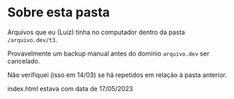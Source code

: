 # Sobre esta pasta

Arquivos que eu (Luiz) tinha no computador dentro da pasta `/arquivo.dev/t3`.

Provavelmente um backup manual antes do domínio `arquivo.dev` ser cancelado.

Não verifiquei (isso em 14/03) se há repetidos em relação à pasta anterior.

index.html estava com data de 17/05/2023